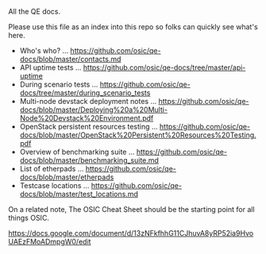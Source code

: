 All the QE docs.

Please use this file as an index into this repo so folks can quickly see what's here.

- Who's who? ... https://github.com/osic/qe-docs/blob/master/contacts.md
- API uptime tests ... https://github.com/osic/qe-docs/tree/master/api-uptime  
- During scenario tests ... https://github.com/osic/qe-docs/tree/master/during_scenario_tests
- Multi-node devstack deployment notes ... https://github.com/osic/qe-docs/blob/master/Deploying%20a%20Multi-Node%20Devstack%20Environment.pdf
- OpenStack persistent resources testing ... https://github.com/osic/qe-docs/blob/master/OpenStack%20Persistent%20Resources%20Testing.pdf
- Overview of benchmarking suite ... https://github.com/osic/qe-docs/blob/master/benchmarking_suite.md
- List of etherpads ... https://github.com/osic/qe-docs/blob/master/etherpads 
- Testcase locations ... https://github.com/osic/qe-docs/blob/master/test_locations.md


On a related note, The OSIC Cheat Sheet should be the starting point for all things OSIC.

https://docs.google.com/document/d/13zNFkfhhG11CJhuvA8yRP52ia9HvoUAEzFMoADmpgW0/edit
